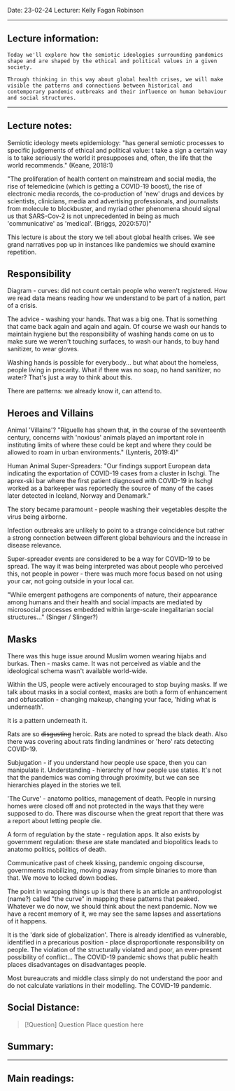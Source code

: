 Date: 23-02-24
Lecturer: Kelly Fagan Robinson

---
## Lecture information:

```ad-tldr
Today we'll explore how the semiotic ideologies surrounding pandemics shape and are shaped by the ethical and political values in a given society.

Through thinking in this way about global health crises, we will make visible the patterns and connections between historical and contemporary pandemic outbreaks and their influence on human behaviour and social structures.
```

---
## Lecture notes:

Semiotic ideology meets epidemiology: "has general semiotic processes to specific judgements of ethical and political value: t take a sign a certain way is to take seriously the world it presupposes and, often, the life that the world recommends." (Keane, 2018:1)

"The proliferation of health content on mainstream and social media, the rise of telemedicine (which is getting a COVID-19 boost), the rise of electronic media records, the co-production of 'new' drugs and devices by scientists, clinicians, media and advertising professionals, and journalists from molecule to blockbuster, and myriad other phenomena should signal us that SARS-Cov-2 is not unprecedented in being as much 'communicative' as 'medical'. (Briggs, 2020:570)"

This lecture is about the story we tell about global health crises. We see grand narratives pop up in instances like pandemics we should examine repetition.

## Responsibility

Diagram - curves: did not count certain people who weren't registered.  How we read data means reading how we understand to be part of a nation, part of a crisis.

The advice - washing your hands. That was a big one. That is something that came back again and again and again. Of course we wash our hands to maintain hygiene but the responsibility of washing hands come on us to make sure we weren't touching surfaces, to wash our hands, to buy hand sanitizer, to wear gloves.

Washing hands is possible for everybody... but what about the homeless, people living in precarity. What if there was no soap, no hand sanitizer, no water? That's just a way to think about this.

There are patterns: we already know it, can attend to.

## Heroes and Villains

Animal 'Villains'?
"Riguelle has shown that, in the course of the seventeenth century, concerns with 'noxious' animals played an important role in instituting limits of where these could be kept and where they could be allowed to roam in urban environments." (Lynteris, 2019:4)"

Human Animal Super-Spreaders:
"Our findings support European data indicating the exportation of COVID-19 cases from a cluster in Ischgi. The aprex-ski bar where the first patient diagnosed with COVID-19 in Ischgl worked as a barkeeper was reportedly the source of many of the cases later detected in Iceland, Norway and Denamark."

The story became paramount - people washing their vegetables despite the virus being airborne.

Infection outbreaks are unlikely to point to a strange coincidence but rather a strong connection between different global behaviours and the increase in disease relevance.

Super-spreader events are considered to be a way for COVID-19 to be spread. The way it was being interpreted was about people who perceived this, not people in power - there was much more focus based on not using your car, not going outside in your local car.

"While emergent pathogens are components of nature, their appearance among humans and their health and social impacts are mediated by microsocial processes embedded within large-scale inegalitarian social structures..." (Singer / Slinger?)

## Masks

There was this huge issue around Muslim women wearing hijabs and burkas. Then - masks came. It was not perceived as viable and the ideological schema wasn't available world-wide.

Within the US, people were actively encouraged to stop buying masks. If we talk about masks in a social context, masks are both a form of enhancement and obfuscation - changing makeup, changing your face, 'hiding what is underneath'.

It is a pattern underneath it.

Rats are so ~~disgusting~~ heroic. Rats are noted to spread the black death. Also there was covering about rats finding landmines or 'hero' rats detecting COVID-19.

Subjugation - if you understand how people use space, then you can manipulate it. Understanding - hierarchy of how people use states. It's not that the pandemics was coming through proximity, but we can see hierarchies played in the stories we tell.

'The Curve' - anatomo politics, management of death. People in nursing homes were closed off and not protected in the ways that they were supposed to do. There was discourse when the great report that there was a report about letting people die. 

A form of regulation by the state - regulation apps. It also exists by government regulation: these are state mandated and biopolitics leads to anatomo politics, politics of death.

Communicative past of cheek kissing, pandemic ongoing discourse, governments mobilizing, moving away from simple binaries to more than that. We move to locked down bodies. 

The point in wrapping things up is that there is an article an anthropologist (name?) called "the curve" in mapping these patterns that peaked. Whatever we do now, we should think about the next pandemic. Now we have a recent memory of it, we may see the same lapses and assertations of it happens.

It is the 'dark side of globalization'. There is already identified as vulnerable, identified in a precarious position - place disproportionate responsibility on people. The violation of the structurally violated and poor, an ever-present possibility of conflict... The COVID-19 pandemic shows that public health places disadvantages on disadvantages people.

Most bureaucrats and middle class simply do not understand the poor and do not calculate variations in their modelling. The COVID-19 pandemic.

## Social Distance:


> [!Question] Question
> Place question here


## Summary:

---

## Main readings:
